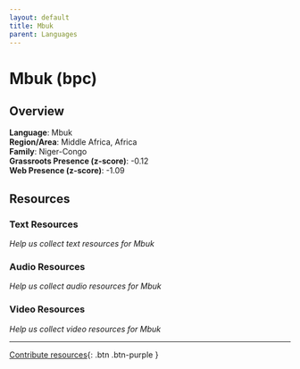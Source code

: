 ```yaml
---
layout: default
title: Mbuk
parent: Languages
---
```


# Mbuk (bpc)

## Overview

**Language**: Mbuk  
**Region/Area**: Middle Africa, Africa  
**Family**: Niger-Congo  
**Grassroots Presence (z-score)**: -0.12  
**Web Presence (z-score)**: -1.09  

## Resources

### Text Resources
*Help us collect text resources for Mbuk*

### Audio Resources
*Help us collect audio resources for Mbuk*

### Video Resources
*Help us collect video resources for Mbuk*

---

[Contribute resources](https://forms.office.com/e/1SfLJx3u1r){: .btn .btn-purple }
